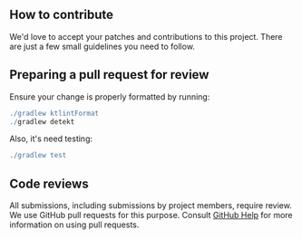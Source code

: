 ## How to contribute

We'd love to accept your patches and contributions to this project. There are just a few small
guidelines you need to follow.

## Preparing a pull request for review

Ensure your change is properly formatted by running:

```gradle
./gradlew ktlintFormat
./gradlew detekt
```

Also, it's need testing:

```gradle
./gradlew test
```

## Code reviews

All submissions, including submissions by project members, require review. We use GitHub pull
requests for this purpose.
Consult [GitHub Help](https://docs.github.com/en/github/collaborating-with-pull-requests/proposing-changes-to-your-work-with-pull-requests/about-pull-requests)
for more information on using pull requests.

